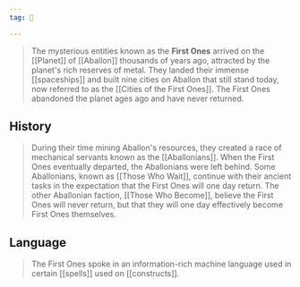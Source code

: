 ```yaml
---
tag: 👹

---
```


>  The mysterious entities known as the **First Ones** arrived on the [[Planet]] of [[Aballon]] thousands of years ago, attracted by the planet's rich reserves of metal. They landed their immense [[spaceships]] and built nine cities on Aballon that still stand today, now referred to as the [[Cities of the First Ones]]. The First Ones abandoned the planet ages ago and have never returned.


## History

>  During their time mining Aballon's resources, they created a race of mechanical servants known as the [[Aballonians]]. When the First Ones eventually departed, the Aballonians were left behind. Some Aballonians, known as [[Those Who Wait]], continue with their ancient tasks in the expectation that the First Ones will one day return. The other Aballonian faction, [[Those Who Become]], believe the First Ones will never return, but that they will one day effectively become First Ones themselves.


## Language

>  The First Ones spoke in an information-rich machine language used in certain [[spells]] used on [[constructs]].







